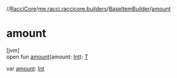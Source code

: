 //[RacciCore](../../../index.md)/[me.racci.raccicore.builders](../index.md)/[BaseItemBuilder](index.md)/[amount](amount.md)

# amount

[jvm]\
open fun [amount](amount.md)(amount: [Int](https://kotlinlang.org/api/latest/jvm/stdlib/kotlin/-int/index.html)): [T](index.md)

var [amount](amount.md): [Int](https://kotlinlang.org/api/latest/jvm/stdlib/kotlin/-int/index.html)
